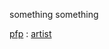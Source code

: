 something something

[pfp](https://safebooru.org/index.php?page=post&s=view&id=315681) : [artist](https://www.pixiv.net/en/users/11937)
